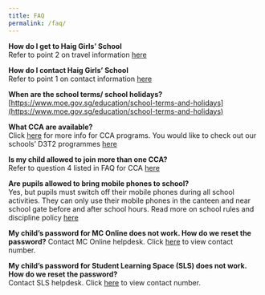 ```yaml
---
title: FAQ
permalink: /faq/
---
```

**How do I get to Haig Girls’ School**   
Refer to point 2 on travel information [here](/contact-us/school-information/)  
  
**How do I contact Haig Girls’ School**   
Refer to point 1 on contact information [here](/contact-us/school-information/)  
  
**When are the school terms/ school holidays?**      
[https://www.moe.gov.sg/education/school-terms-and-holidays](https://www.moe.gov.sg/education/school-terms-and-holidays)  
 
**What CCA are available?**   
Click [here](/hgs-experience/Co-Curricular-Activities/ccas/) for more info for CCA programs. You would like to check out our schools’ D3T2 programmes [here](/hgs-experience/discover-develop-and-dedicate-your-talent-time/)  
  
**Is my child allowed to join more than one CCA?**   
Refer to question 4 listed in FAQ for CCA [here](/hgs-experience/Co-Curricular-Activities/faq/)  
  
**Are pupils allowed to bring mobile phones to school?**    
Yes, but pupils must switch off their mobile phones during all school activities. They can only use their mobile phones in the canteen and near school gate before and after school hours. Read more on school rules and discipline policy [here](/about-us/Our-School/our-school-rules-and-discipline-policy/)  
  
**My child’s password for MC Online does not work. How do we reset the password?**
Contact MC Online helpdesk. Click [here](http://www.mconline.sg/lead/Login/contact_us_tech_support.html) to view contact number.  
  
**My child’s password for Student Learning Space (SLS) does not work. How do we reset the password?**    
Contact SLS helpdesk. Click [here](https://vle.learning.moe.edu.sg/helpdesk) to view contact number.